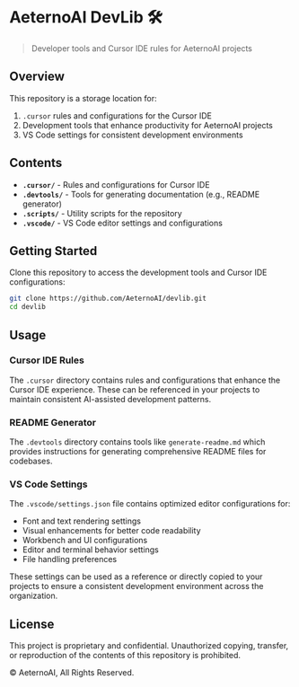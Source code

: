 # AeternoAI DevLib 🛠️

> Developer tools and Cursor IDE rules for AeternoAI projects

## Overview

This repository is a storage location for:
1. `.cursor` rules and configurations for the Cursor IDE
2. Development tools that enhance productivity for AeternoAI projects
3. VS Code settings for consistent development environments

## Contents

- **`.cursor/`** - Rules and configurations for Cursor IDE
- **`.devtools/`** - Tools for generating documentation (e.g., README generator)
- **`.scripts/`** - Utility scripts for the repository
- **`.vscode/`** - VS Code editor settings and configurations

## Getting Started

Clone this repository to access the development tools and Cursor IDE configurations:

```bash
git clone https://github.com/AeternoAI/devlib.git
cd devlib
```

## Usage

### Cursor IDE Rules

The `.cursor` directory contains rules and configurations that enhance the Cursor IDE experience. These can be referenced in your projects to maintain consistent AI-assisted development patterns.

### README Generator

The `.devtools` directory contains tools like `generate-readme.md` which provides instructions for generating comprehensive README files for codebases.

### VS Code Settings

The `.vscode/settings.json` file contains optimized editor configurations for:
- Font and text rendering settings
- Visual enhancements for better code readability
- Workbench and UI configurations
- Editor and terminal behavior settings
- File handling preferences

These settings can be used as a reference or directly copied to your projects to ensure a consistent development environment across the organization.

## License

This project is proprietary and confidential. Unauthorized copying, transfer, or reproduction of the contents of this repository is prohibited.

© AeternoAI, All Rights Reserved.
